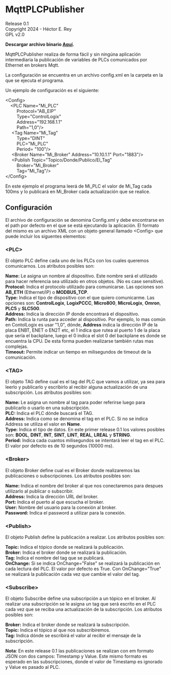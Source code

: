 # MqttPLCPublisher
Release 0.1  
Copyright 2024 - Héctor E. Rey  
GPL v2.0  

**Descargar archivo binario [**Aquí**](http://hersoft.com.ar/MqttPLCPublisher/Release_0.1).**

MqttPLCPublisher realiza de forma fácil y sin ningúna aplicación intermediaria la publicación de variables de PLCs comunicados por Ethernet en brokers Mqtt.

La configuración se encuentra en un archivo config.xml en la carpeta en la que se ejecuta el programa.

Un ejemplo de configuración es el siguiente:

\<Config\>  
&nbsp;&nbsp;&nbsp;&nbsp;\<PLC Name="Mi_PLC"  
&nbsp;&nbsp;&nbsp;&nbsp;&nbsp;&nbsp;&nbsp;&nbsp; Protocol="AB_EIP"  
&nbsp;&nbsp;&nbsp;&nbsp;&nbsp;&nbsp;&nbsp;&nbsp; Type="ControlLogix"  
&nbsp;&nbsp;&nbsp;&nbsp;&nbsp;&nbsp;&nbsp;&nbsp; Address="192.168.1.1"  
&nbsp;&nbsp;&nbsp;&nbsp;&nbsp;&nbsp;&nbsp;&nbsp; Path="1,0"/\>  
&nbsp;&nbsp;&nbsp;&nbsp; \<Tag Name="Mi_Tag"  
&nbsp;&nbsp;&nbsp;&nbsp;&nbsp;&nbsp;&nbsp;&nbsp; Type="DINT"  
&nbsp;&nbsp;&nbsp;&nbsp;&nbsp;&nbsp;&nbsp;&nbsp; PLC="Mi_PLC"  
&nbsp;&nbsp;&nbsp;&nbsp;&nbsp;&nbsp;&nbsp;&nbsp; Period= "100"/\>  
&nbsp;&nbsp;&nbsp;&nbsp; \<Broker Name="Mi_Broker" Address="10.10.1.1" Port="1883"/\>  
&nbsp;&nbsp;&nbsp;&nbsp; \<Publish Topic="Topico/Donde/Publico/El_Tag"  
&nbsp;&nbsp;&nbsp;&nbsp;&nbsp;&nbsp;&nbsp;&nbsp; Broker="Mi_Broker"  
&nbsp;&nbsp;&nbsp;&nbsp;&nbsp;&nbsp;&nbsp;&nbsp; Tag="Mi_Tag"/\>  
\</Config\>  

En este ejemplo el programa leerá de Mi_PLC el valor de Mi_Tag cada 100ms y lo publicará en Mi_Broker cada actualización que se realice.

## Configuración

El archivo de configuración se denomina Config.xml y debe encontrarse en el path por defecto en el que se está ejecutando la aplicación.
El formato del mismo es un archivo XML con un objeto general llamado \<Config\> que puede incluir los siguentes elementos:

### \<PLC\>

El objeto PLC define cada uno de los PLCs con los cuales queremos comunicarnos.  Los atributos posibles son:

**Name:** Le asigna un nombre al dispositivo. Este nombre será el utilizado para hacer referencia sea utilizado en otros objetos. (No es case sensitive).  
**Protocol:** Indica el protocolo utilizado para comunicarse.  Las opciones son **AB_ETH** (Ethernet/IP)  o **MODBUS_TCP**.  
**Type:**  Indica el tipo de dispositivo con el que quiero comunicarme. Las opciones son: **ControlLogix**, **LogixPCCC**, **Micro800**, **MicroLogix**, **Omron**, **PLC5** y **SLC500**.  
**Address:** Indica la dirección IP donde encontrará el dispositivo.  
**Path:** Indica la runta para acceder al dispositivo. Por ejemplo, lo mas común en ContolLogix es usar "1,0", dónde, **Address** indica la dirección IP de la placa ENBT, ENET o EN2T etc, el 1 indica que rutea al puerto 1 de la placa que sería el backplane, luego el 0 indica el slot 0 del backplane es donde se encuentra la CPU.  De esta forma pueden realizarse también rutas mas complejas.  
**Timeout:** Permite indicar un tiempo en milisegundos de timeout de la comunicación.  

### \<TAG\>

El objeto TAG define cual es el tag del PLC que vamos a utilizar, ya sea para leerlo y publicarlo y escribirlo al recibir alguna actualización de una subscripción.  Los atributos posibles son:

**Name:** Le asigna un nombre al tag para poder referirse luego para publicarlo o usarlo en una subscripción.  
**PLC:** Indica el PLC dónde buscará el TAG.  
**Address:** Indica como se denomina el tag en el PLC. Si no se indica Address se utiliza el valor en **Name**.  
**Type:** Indica el tipo de datos. En este primer release 0.1 los valores posibles son: **BOOL**, **DINT**, **INT**, **SINT**, **LINT**, **REAL**, **LREAL** y **STRING**.  
**Period:** Indica cada cuantos milisegundos se intentará leer el tag en el PLC. El valor por defecto es de 10 segundos (10000 ms).  

### \<Broker\>

El objeto Broker define cual es el Broker donde realizaremos las publicaciones o subscripciones. Los atributos posibles son:

**Name:** Indica el nombre del broker al que nos conectaremos para despues utilizarlo al publicar o subscribir.  
**Address:** Indica la dirección URL del broker.  
**Port:** Indica el puerto al que escucha el broker.  
**User:** Nombre del usuario para la conexión al broker.  
**Password:** Indica el password a utilizar para la conexión.  

### \<Publish\>

El objeto Publish define la publicación a realizar. Los atributos posibles son:

**Topic:** Indica el tópico donde se realizará la publicación.  
**Broker:** Indica el broker donde se realizará la publicación.  
**Tag:** Indica el nombre del tag que se publicará.  
**OnChange:** Si se indica OnChange="False" se realizará la publicación en cada lectura del PLC. El valor por defecto es True. Con OnChange="True" se realizará la publicación cada vez que cambie el valor del tag.  

### \<Subscribe\>

El objeto Subscribe define una subscripción a un tópico en el broker. Al realizar una subscripción se le asigna un tag que será escrito en el PLC cada vez que se reciba una actualización de la subscripción. Los atributos posibles son:

**Broker:** Indica el broker donde se realizará la subscripción.  
**Topic:** Indica el tópico al que nos subscribiremos.  
**Tag:** Indica dónde se escribirá el valor al recibir el mensaje de la subscripción.  

**Nota**: En este release 0.1 las publicaciones se realizan con em formato JSON con dos campos: Timestamp y Value. Este mismo formato es esperado en las subscripciones, donde el valor de Timestamp es ignorado y Value es pasado al PLC.  


